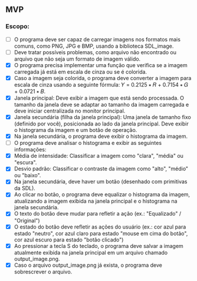 ## MVP

### Escopo:

- [ ] O programa deve ser capaz de carregar imagens nos formatos mais comuns, como PNG, JPG e BMP, usando a biblioteca SDL_image.
- [ ] Deve tratar possíveis problemas, como arquivo não encontrado ou arquivo que não seja um formato de imagem válido.
- [x] O programa precisa implementar uma função que verifica se a imagem carregada já está em escala de cinza ou se é colorida.
- [x] Caso a imagem seja colorida, o programa deve converter a imagem para escala de cinza usando a seguinte fórmula: 𝑌 = 0.2125 ∗ 𝑅 + 0.7154 ∗ 𝐺 + 0.0721 ∗ 𝐵.
- [x] Janela principal: Deve exibir a imagem que está sendo processada. O tamanho da janela deve se adaptar ao tamanho da imagem carregada e deve iniciar centralizada no monitor principal.
- [x] Janela secundária (filha da janela principal): Uma janela de tamanho fixo (definido por você), posicionada ao lado da janela principal. Deve exibir o histograma da imagem e um botão de operação.
- [x] Na janela secundária, o programa deve exibir o histograma da imagem.
- [ ] O programa deve analisar o histograma e exibir as seguintes informações:
- [x] Média de intensidade: Classificar a imagem como "clara", "média" ou "escura".
- [x] Desvio padrão: Classificar o contraste da imagem como "alto", "médio" ou "baixo".
- [x] Na janela secundária, deve haver um botão (desenhado com primitivas da SDL).
- [x] Ao clicar no botão, o programa deve equalizar o histograma da imagem, atualizando a imagem exibida na janela principal e o histograma na janela secundária.
- [x] O texto do botão deve mudar para refletir a ação (ex.: "Equalizado" / "Original")
- [x] O estado do botão deve refletir as ações do usuário (ex.: cor azul para estado "neutro", cor azul claro para estado "mouse em cima do botão", cor azul escuro para estado "botão clicado")
- [x] Ao pressionar a tecla S do teclado, o programa deve salvar a imagem atualmente exibida na janela principal em um arquivo chamado output_image.png.
- [x] Caso o arquivo output_image.png já exista, o programa deve sobrescrever o arquivo.
